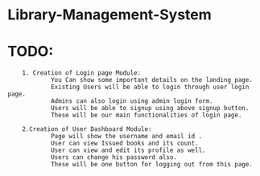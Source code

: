# Library-Management-System
# TODO:
        1. Creation of Login page Module:
                You Can show some important details on the landing page.
                Existing Users will be able to login through user login page.
                Admins can also login using admin login form.
                Users will be able to signup using above signup button.
                These will be our main functionalities of login page.
        
        2.Creation of User Dashboard Module:
                Page will show the username and email id .
                User can view Issued books and its count.
                User can view and edit its profile as well.
                Users can change his password also.
                These will be one button for logging out from this page.